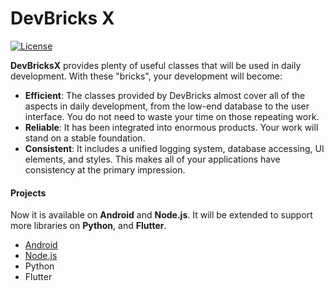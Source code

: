 # DevBricks X
[![License](https://poser.pugx.org/dreamfactory/dreamfactory/license.svg)](http://www.apache.org/licenses/LICENSE-2.0) 

**DevBricksX** provides plenty of useful classes that will be used in daily development. With these "bricks", your development will become:

- **Efficient**: The classes provided by DevBricks almost cover all of the aspects in daily development, from the low-end database to the user interface. You do not need to waste your time on those repeating work.
- **Reliable**:  It has been integrated into enormous products. Your work will stand on a stable foundation. 
- **Consistent**: It includes a unified logging system, database accessing, UI elements, and styles. This makes all of your applications have consistency at the primary impression.

#### Projects

Now it is available on **Android** and **Node.js**. It will be extended to support more libraries on **Python**, and **Flutter**.

- [Android](https://github.com/dailystudio/devbricksx-android)
- [Node.js](https://github.com/dailystudio/devbricksx-js)
- Python
- Flutter
